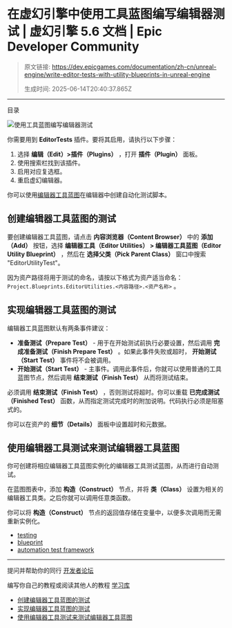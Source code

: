 # 在虚幻引擎中使用工具蓝图编写编辑器测试 | 虚幻引擎 5.6 文档 | Epic Developer Community

> 原文链接: https://dev.epicgames.com/documentation/zh-cn/unreal-engine/write-editor-tests-with-utility-blueprints-in-unreal-engine
> 
> 生成时间: 2025-06-14T20:40:37.865Z

---

目录

![使用工具蓝图编写编辑器测试](https://dev.epicgames.com/community/api/documentation/image/2794c43d-7e49-41e5-92ab-0509ef02409a?resizing_type=fill&width=1920&height=335)

你需要用到 **EditorTests** 插件。要将其启用，请执行以下步骤：

1.  选择 **编辑（Edit）>插件（Plugins）** ，打开 **插件（Plugin）** 面板。
2.  使用搜索栏找到该插件。
3.  启用对应复选框。
4.  重启虚幻编辑器。

你可以使用[编辑器工具蓝图](/documentation/zh-cn/unreal-engine/scripting-the-unreal-editor-using-blueprints)在编辑器中创建自动化测试脚本。

## 创建编辑器工具蓝图的测试

要创建编辑器工具蓝图，请点击 **内容浏览器（Content Browser）** 中的 **添加（Add）** 按钮，选择 **编辑器工具（Editor Utilities） > 编辑器工具蓝图（Editor Utility Blueprint）** ，然后在 **选择父类（Pick Parent Class）** 窗口中搜索 "EditorUtilityTest"。

因为资产路径将用于测试的命名，请按以下格式为资产适当命名：`Project.Blueprints.EditorUtilities.<内容路径>.<资产名称>` 。

## 实现编辑器工具蓝图的测试

编辑器工具蓝图默认有两条事件建议：

-   **准备测试（Prepare Test）** - 用于在开始测试前执行必要设置，然后调用 **完成准备测试（Finish Prepare Test）** 。如果此事件失败或超时， **开始测试（Start Test）** 事件将不会被调用。
-   **开始测试（Start Test）** - 主事件。调用此事件后，你就可以使用普通的工具蓝图节点，然后调用 **结束测试（Finish Test）** 从而将测试结束。

必须调用 **结束测试（Finish Test）** ，否则测试将超时。你可以重载 **已完成测试（Finished Test）** 函数，从而指定测试完成时的附加说明。代码执行必须是阻塞式的。

你可以在资产的 **细节（Details）** 面板中设置超时和元数据。

## 使用编辑器工具测试来测试编辑器工具蓝图

你可创建将相应编辑器工具蓝图实例化的编辑器工具测试蓝图，从而进行自动测试。

在蓝图图表中，添加 **构造（Construct）** 节点，并将 **类（Class）** 设置为相关的编辑器工具类。之后你就可以调用任意类函数。

你可以将 **构造（Construct）** 节点的返回值存储在变量中，以便多次调用而无需重新实例化。

-   [testing](https://dev.epicgames.com/community/search?query=testing)
-   [blueprint](https://dev.epicgames.com/community/search?query=blueprint)
-   [automation test framework](https://dev.epicgames.com/community/search?query=automation%20test%20framework)

* * *

提问并帮助你的同行 [开发者论坛](https://forums.unrealengine.com/categories?tag=unreal-engine)

编写你自己的教程或阅读其他人的教程 [学习库](https://dev.epicgames.com/community/unreal-engine/learning)

-   [创建编辑器工具蓝图的测试](/documentation/zh-cn/unreal-engine/write-editor-tests-with-utility-blueprints-in-unreal-engine#%E5%88%9B%E5%BB%BA%E7%BC%96%E8%BE%91%E5%99%A8%E5%B7%A5%E5%85%B7%E8%93%9D%E5%9B%BE%E7%9A%84%E6%B5%8B%E8%AF%95)
-   [实现编辑器工具蓝图的测试](/documentation/zh-cn/unreal-engine/write-editor-tests-with-utility-blueprints-in-unreal-engine#%E5%AE%9E%E7%8E%B0%E7%BC%96%E8%BE%91%E5%99%A8%E5%B7%A5%E5%85%B7%E8%93%9D%E5%9B%BE%E7%9A%84%E6%B5%8B%E8%AF%95)
-   [使用编辑器工具测试来测试编辑器工具蓝图](/documentation/zh-cn/unreal-engine/write-editor-tests-with-utility-blueprints-in-unreal-engine#%E4%BD%BF%E7%94%A8%E7%BC%96%E8%BE%91%E5%99%A8%E5%B7%A5%E5%85%B7%E6%B5%8B%E8%AF%95%E6%9D%A5%E6%B5%8B%E8%AF%95%E7%BC%96%E8%BE%91%E5%99%A8%E5%B7%A5%E5%85%B7%E8%93%9D%E5%9B%BE)
